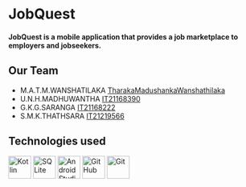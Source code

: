# JobQuest
#### JobQuest is a mobile application that provides a job marketplace to employers and jobseekers.

## Our Team

- M.A.T.M.WANSHATILAKA [TharakaMadushankaWanshathilaka](https://github.com/TharakaMadushankaWanshathilaka)
- U.N.H.MADHUWANTHA    [IT21168390](https://github.com/IT21168390)
- G.K.G.SARANGA        [IT21168222](https://github.com/IT21168222)       
- S.M.K.THATHSARA      [IT21219566](https://github.com/IT21219566)

## Technologies used

<p align="left">
  <img src="https://www.vectorlogo.zone/logos/kotlinlang/kotlinlang-icon.svg" alt="Kotlin" width="45" height="45"/>
  <img src="https://www.vectorlogo.zone/logos/sqlite/sqlite-icon.svg" alt="SQLite" width="45" height="45"/>
  <img src="https://upload.vectorlogo.zone/logos/android_studio/images/bc43bbac-e239-4ae9-829a-9809e57a8bc0.svg" alt="Android Studio" width="45" height="45"/>
  <img src="https://www.vectorlogo.zone/logos/github/github-tile.svg" alt="GitHub" width="45" height="45"/>
  <img src="https://www.vectorlogo.zone/logos/git-scm/git-scm-icon.svg" alt="Git" width="45" height="45"/>
</p>
